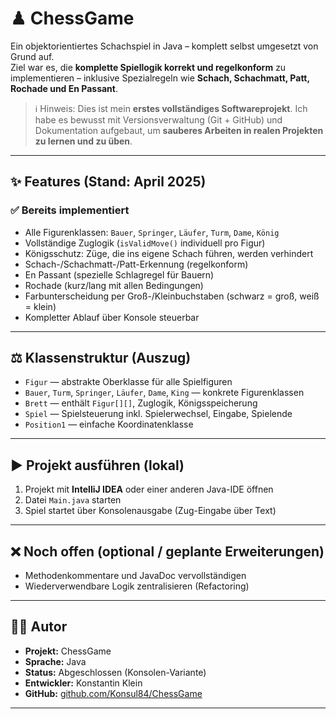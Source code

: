 # ♟ ChessGame

Ein objektorientiertes Schachspiel in Java – komplett selbst umgesetzt von Grund auf.  
Ziel war es, die **komplette Spiellogik korrekt und regelkonform** zu implementieren – inklusive Spezialregeln wie **Schach, Schachmatt, Patt, Rochade und En Passant**.

> ℹ️ Hinweis: Dies ist mein **erstes vollständiges Softwareprojekt**. Ich habe es bewusst mit Versionsverwaltung (Git + GitHub) und Dokumentation aufgebaut, um **sauberes Arbeiten in realen Projekten zu lernen und zu üben**.

---

## ✨ Features (Stand: April 2025)

### ✅ Bereits implementiert

- Alle Figurenklassen: `Bauer`, `Springer`, `Läufer`, `Turm`, `Dame`, `König`
- Vollständige Zuglogik (`isValidMove()` individuell pro Figur)
- Königsschutz: Züge, die ins eigene Schach führen, werden verhindert
- Schach-/Schachmatt-/Patt-Erkennung (regelkonform)
- En Passant (spezielle Schlagregel für Bauern)
- Rochade (kurz/lang mit allen Bedingungen)
- Farbunterscheidung per Groß-/Kleinbuchstaben (schwarz = groß, weiß = klein)
- Kompletter Ablauf über Konsole steuerbar

---

## ⚖️ Klassenstruktur (Auszug)

- `Figur` — abstrakte Oberklasse für alle Spielfiguren
- `Bauer`, `Turm`, `Springer`, `Läufer`, `Dame`, `King` — konkrete Figurenklassen
- `Brett` — enthält `Figur[][]`, Zuglogik, Königsspeicherung
- `Spiel` — Spielsteuerung inkl. Spielerwechsel, Eingabe, Spielende
- `Position1` — einfache Koordinatenklasse

---

## ▶️ Projekt ausführen (lokal)

1. Projekt mit **IntelliJ IDEA** oder einer anderen Java-IDE öffnen
2. Datei `Main.java` starten
3. Spiel startet über Konsolenausgabe (Zug-Eingabe über Text)

---

## ❌ Noch offen (optional / geplante Erweiterungen)

- Methodenkommentare und JavaDoc vervollständigen
- Wiederverwendbare Logik zentralisieren (Refactoring)

---

## 👨‍💻 Autor

- **Projekt:** ChessGame
- **Sprache:** Java
- **Status:** Abgeschlossen (Konsolen-Variante)
- **Entwickler:** Konstantin Klein
- **GitHub:** [github.com/Konsul84/ChessGame](https://github.com/Konsul84/ChessGame)

---
